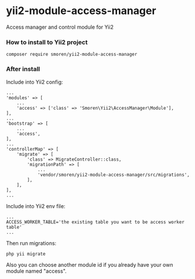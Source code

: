 # yii2-module-access-manager
Access manager and control module for Yii2

### How to install to Yii2 project
```
composer require smoren/yii2-module-access-manager
```

### After install
Include into Yii2 config:
```
...
'modules' => [
    ...
    'access' => ['class' => 'Smoren\Yii2\AccessManager\Module'],
],
...
'bootstrap' => [
    ...
    'access',
],
...
'controllerMap' => [
    'migrate' => [
        'class' => MigrateController::class,
        'migrationPath' => [
            ...
            'vendor/smoren/yii2-module-access-manager/src/migrations',
        ],
    ],
],
...
```

Include into Yii2 env file:
```
...
ACCESS_WORKER_TABLE='the existing table you want to be access worker table'
...
```

Then run migrations:
```
php yii migrate
```

Also you can choose another module id if you already have your own module named "access".